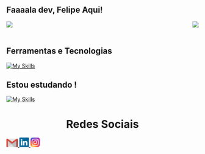 ## Faaaala dev, Felipe Aqui!

<div>
  
  <img  height="180em" src="https://github-readme-stats.vercel.app/api?username=Felipe&show_icons=true&theme=great-gatsby&include_all_commits=true&count_private=true"/>
  <img align="right" height="180em" src="https://github-readme-stats.vercel.app/api/top-langs/?username=Felipe&layout=compact&langs_count=16&theme=great-gatsby"/>
</div>
<br>


## Ferramentas e Tecnologias
[![My Skills](https://skills.thijs.gg/icons?i=js,html,css,git)](https://skills.thijs.gg)

## Estou estudando !
[![My Skills](https://skills.thijs.gg/icons?i=figma,py)](https://skills.thijs.gg)


  <h1 align="center">Redes Sociais</h1>
    <a href = "mailto: work.felipeothontenorio@live.com">
      <img width="30" src="gmail.svg">
    </a>
    <a href = "https://www.linkedin.com/in/luigi-gottardello-fonseca-44651a205/">
      <img width="25" src="linkedin.svg">
    </a>
    <a href = "https://www.instagram.com/devparadev/">
      <img width="25" src="instagram.png">
    </a>
</div>
  
